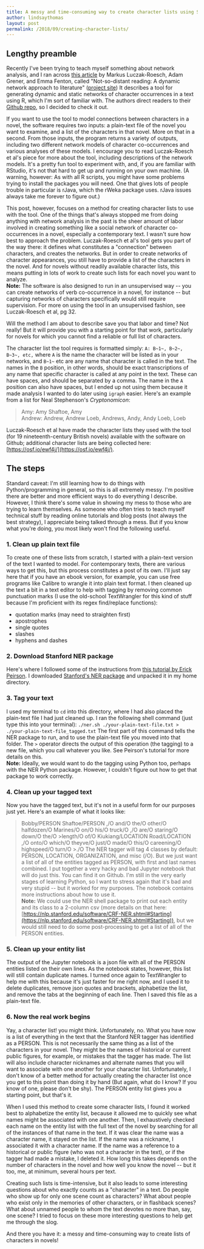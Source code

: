 ```yaml
---
title: A messy and time-consuming way to create character lists using Stanford's NER tagger
author: lindsaythomas
layout: post
permalink: /2018/09/creating-character-lists/
---
```

## Lengthy preamble
Recently I've been trying to teach myself something about network analysis, and I ran across [this article](https://www.degruyter.com/view/j/itit.2018.60.issue-1/itit-2017-0023/itit-2017-0023.xml?intcmp=trendmd#j_itit-2017-0023_fn_003) by Markus Luczak-Roesch, Adam Grener, and Emma Fenton, called "Not-so-distant reading: A dynamic network approach to literature" ([project site](https://vuw-fair.github.io/dickens-and-data-science/)) It describes a tool for generating dynamic and static networks of character occurrences in a text using R, which I'm sort of familiar with. The authors direct readers to their [Github repo](https://github.com/vuw-sim-stia/lit-cascades), so I decided to check it out.

If you want to use the tool to model connections between characters in a novel, the software requires two inputs: a plain-text file of the novel you want to examine, and a list of the characters in that novel. More on that in a second. From those inputs, the program returns a variety of outputs, including two different network models of character co-occurrences and various analyses of these models. I encourage you to read Luczak-Roesch et al's piece for more about the tool, including descriptions of the network models. It's a pretty fun tool to experiment with, and, if you are familiar with RStudio, it's not that hard to get up and running on your own machine. (A warning, however: As with all R scripts, you might have some problems trying to install the packages you will need. One that gives lots of people trouble in particular is rJava, which the rWeka package uses. rJava issues always take me forever to figure out.)

This post, however, focuses on a method for creating character lists to use with the tool. One of the things that's always stopped me from doing anything with network analysis in the past is the sheer amount of labor involved in creating something like a social network of character co-occurrences in a novel, especially a contemporary text. I wasn't sure how best to approach the problem. Luczak-Roesch et al's tool gets you part of the way there: it defines what constitutes a "connection" between characters, and creates the networks. But in order to create networks of character appearances, you still have to provide a list of the characters in the novel. And for novels without readily available character lists, this means putting in lots of work to create such lists for each novel you want to analyze.<br/>
**Note:** The software is also designed to run in an unsupervised way -- you can create networks of verb co-occurrence in a novel, for instance -- but capturing networks of characters specifically would still require supervision. For more on using the tool in an unsupervised fashion, see Luczak-Roesch et al, pg 32.

Will the method I am about to describe save you that labor and time? Not really! But it will provide you with a starting point for that work, particularly for novels for which you cannot find a reliable or full list of characters.

The character list the tool requires is formatted simply: `A: B~1~, B~2~, B~3~, etc,` where `A` is the name the character will be listed as in your networks, and `B~1~` etc are any name that character is called in the text. The names in the `B` position, in other words, should be exact transcriptions of any name that specific character is called at any point in the text. These can have spaces, and should be separated by a comma. The name in the `A` position can also have spaces, but I ended up not using them because it made analysis I wanted to do later using `igraph` easier. Here's an example from a list for Neal Stephenson's _Cryptonomicon_:<br/>
>Amy: Amy Shaftoe, Amy<br/>
>Andrew: Andrew, Andrew Loeb, Andrews, Andy, Andy Loeb, Loeb<br/>

Luczak-Roesch et al have made the character lists they used with the tool (for 19 nineteenth-century British novels) available with the software on Github; additional character lists are being collected here: [https://osf.io/ewf4j/](https://osf.io/ewf4j/).

## The steps
Standard caveat: I'm still learning how to do things with Python/programming in general, so this is all extremely messy. I'm positive there are better and more efficient ways to do everything I describe. However, I think there's some value in showing my mess to those who are trying to learn themselves. As someone who often tries to teach myself technical stuff by reading online tutorials and blog posts (not always the best strategy), I appreciate being talked through a mess. But if you know what you're doing, you most likely won't find the following useful.

### 1. Clean up plain text file
To create one of these lists from scratch, I started with a plain-text version of the text I wanted to model. For contemporary texts, there are various ways to get this, but this process constitutes a post of its own. I'll just say here that if you have an ebook version, for example, you can use free programs like Calibre to wrangle it into plain text format. I then cleaned up the text a bit in a text editor to help with tagging by removing common punctuation marks (I use the old-school TextWrangler for this kind of stuff because I'm proficient with its regex find/replace functions):
- quotation marks (may need to straighten first)
- apostrophes
- single quotes
- slashes
- hyphens and dashes

### 2. Download Stanford NER package
Here's where I followed some of the instructions from [this tutorial by Erick Peirson](https://erickpeirson.github.io/python/2015/05/01/named-entity-recognition.html). I downloaded [Stanford's NER package](https://nlp.stanford.edu/software/CRF-NER.shtml#Download) and unpacked it in my home directory.

### 3. Tag your text
I used my terminal to `cd` into this directory, where I had also placed the plain-text file I had just cleaned up. I ran the following shell command (just type this into your terminal):
```./ner.sh ./your-plain-text-file.txt > ./your-plain-text-file_tagged.txt```
The first part of this command tells the NER package to run, and to use the plain-text file you moved into that folder. The `>` operator directs the output of this operation (the tagging) to a new file, which you call whatever you like. See Peirson's tutorial for more details on this.<br/>
**Note:** Ideally, we would want to do the tagging using Python too, perhaps with the NER Python package. However, I couldn't figure out how to get that package to work correctly.

### 4. Clean up your tagged text
Now you have the tagged text, but it's not in a useful form for our purposes just yet. Here's an example of what it looks like:
>Bobby/PERSON Shaftoe/PERSON ,/O and/O the/O other/O halfdozen/O Marines/O on/O his/O truck/O ,/O are/O staring/O down/O the/O >length/O of/O Kiukiang/LOCATION Road/LOCATION ,/O onto/O which/O theyve/O just/O made/O this/O careening/O highspeed/O turn/O >./O
The NER tagger will tag 4 classes by default: PERSON, LOCATION, ORGANIZATION, and misc (/O). But we just want a list of all of the entities tagged as PERSON, with first and last names combined. I put together a very hacky and bad Jupyter notebook that will do just this. You can find it on Github. I'm still in the very early stages of learning Python, so I want to stress again that it's bad and very stupid -- but it worked for my purposes. The notebook contains more instructions about how to use it.<br/>
**Note:** We could use the NER shell package to print out each entity and its class to a 2-column csv (more details on that here: [https://nlp.stanford.edu/software/CRF-NER.shtml#Starting](https://nlp.stanford.edu/software/CRF-NER.shtml#Starting)), but we would still need to do some post-processing to get a list of all of the PERSON entities.

### 5. Clean up your entity list
The output of the Jupyter notebook is a json file with all of the PERSON entities listed on their own lines. As the notebook states, however, this list will still contain duplicate names. I turned once again to TextWrangler to help me with this because it's just faster for me right now, and I used it to delete duplicates, remove json quotes and brackets, alphabetize the list, and remove the tabs at the beginning of each line. Then I saved this file as a plain-text file.

### 6. Now the real work begins
Yay, a character list! you might think. Unfortunately, no. What you have now is a list of everything in the text that the Stanford NER tagger has identified as a PERSON. This is not necessarily the same thing as a list of the characters in your novel. They might be the names of historical or current public figures, for example, or mistakes that the tagger has made. The list will also include character nicknames and alternate names that you will want to associate with one another for your character list. Unfortunately, I don't know of a better method for actually creating the character list once you get to this point than doing it by hand (But again, what do I know? If you know of one, please don't be shy). The PERSON entity list gives you a starting point, but that's it.

When I used this method to create some character lists, I found it worked best to alphabetize the entity list, because it allowed me to quickly see what names might be associated with one another. Then, I exhaustively checked each name on the entity list with the full text of the novel by searching for all of the instances of that name in the text. If it was clear the name was a character name, it stayed on the list. If the name was a nickname, I associated it with a character name. If the name was a reference to a historical or public figure (who was not a character in the text), or if the tagger had made a mistake, I deleted it. How long this takes depends on the number of characters in the novel and how well you know the novel -- but it too, me, at minimum, several hours per text.

Creating such lists is time-intensive, but it also leads to some interesting questions about who exactly counts as a "character" in a text. Do people who show up for only one scene count as characters? What about people who exist only in the memories of other characters, or in flashback scenes? What about unnamed people to whom the text devotes no more than, say, one scene? I tried to focus on these more interesting questions to help get me through the slog.

And there you have it: a messy and time-consuming way to create lists of characters in novels!
